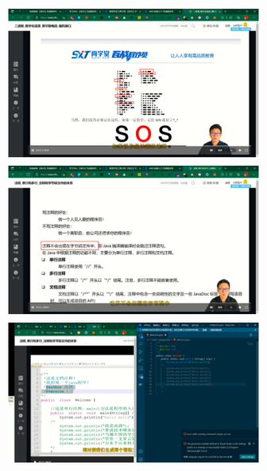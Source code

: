 ![image-20220107230537968](Day03-变量-photo/image-20220107230537968.png)







![image-20220107230650694](Day03-变量-photo/image-20220107230650694.png)



![image-20220107232355142](Day03-变量-photo/image-20220107232355142.png)